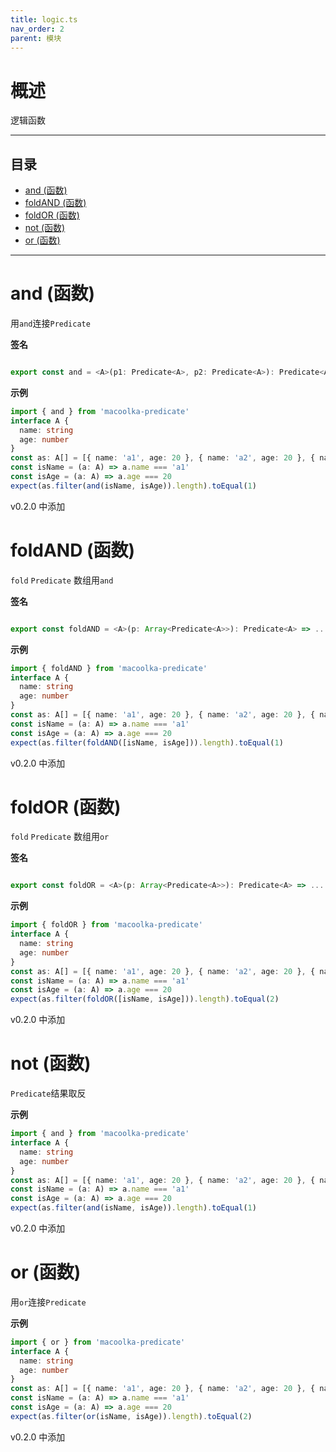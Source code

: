 ```yaml
---
title: logic.ts
nav_order: 2
parent: 模块
---
```


# 概述

逻辑函数

---

<h2 class="text-delta">目录</h2>

- [and (函数)](#and-%E5%87%BD%E6%95%B0)
- [foldAND (函数)](#foldand-%E5%87%BD%E6%95%B0)
- [foldOR (函数)](#foldor-%E5%87%BD%E6%95%B0)
- [not (函数)](#not-%E5%87%BD%E6%95%B0)
- [or (函数)](#or-%E5%87%BD%E6%95%B0)

---

# and (函数)

用`and`连接`Predicate`

**签名**

```ts

export const and = <A>(p1: Predicate<A>, p2: Predicate<A>): Predicate<A> => ...

```

**示例**

```ts
import { and } from 'macoolka-predicate'
interface A {
  name: string
  age: number
}
const as: A[] = [{ name: 'a1', age: 20 }, { name: 'a2', age: 20 }, { name: 'a3', age: 28 }]
const isName = (a: A) => a.name === 'a1'
const isAge = (a: A) => a.age === 20
expect(as.filter(and(isName, isAge)).length).toEqual(1)
```

v0.2.0 中添加

# foldAND (函数)

`fold` `Predicate` 数组用`and`

**签名**

```ts

export const foldAND = <A>(p: Array<Predicate<A>>): Predicate<A> => ...

```

**示例**

```ts
import { foldAND } from 'macoolka-predicate'
interface A {
  name: string
  age: number
}
const as: A[] = [{ name: 'a1', age: 20 }, { name: 'a2', age: 20 }, { name: 'a3', age: 28 }]
const isName = (a: A) => a.name === 'a1'
const isAge = (a: A) => a.age === 20
expect(as.filter(foldAND([isName, isAge])).length).toEqual(1)
```

v0.2.0 中添加

# foldOR (函数)

`fold` `Predicate` 数组用`or`

**签名**

```ts

export const foldOR = <A>(p: Array<Predicate<A>>): Predicate<A> => ...

```

**示例**

```ts
import { foldOR } from 'macoolka-predicate'
interface A {
  name: string
  age: number
}
const as: A[] = [{ name: 'a1', age: 20 }, { name: 'a2', age: 20 }, { name: 'a3', age: 28 }]
const isName = (a: A) => a.name === 'a1'
const isAge = (a: A) => a.age === 20
expect(as.filter(foldOR([isName, isAge])).length).toEqual(2)
```

v0.2.0 中添加

# not (函数)

`Predicate`结果取反

**示例**

```ts
import { and } from 'macoolka-predicate'
interface A {
  name: string
  age: number
}
const as: A[] = [{ name: 'a1', age: 20 }, { name: 'a2', age: 20 }, { name: 'a3', age: 28 }]
const isName = (a: A) => a.name === 'a1'
const isAge = (a: A) => a.age === 20
expect(as.filter(and(isName, isAge)).length).toEqual(1)
```

v0.2.0 中添加

# or (函数)

用`or`连接`Predicate`

**示例**

```ts
import { or } from 'macoolka-predicate'
interface A {
  name: string
  age: number
}
const as: A[] = [{ name: 'a1', age: 20 }, { name: 'a2', age: 20 }, { name: 'a3', age: 28 }]
const isName = (a: A) => a.name === 'a1'
const isAge = (a: A) => a.age === 20
expect(as.filter(or(isName, isAge)).length).toEqual(2)
```

v0.2.0 中添加
